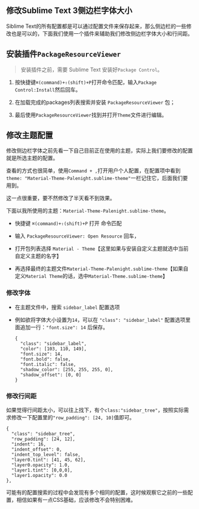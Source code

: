 ## 修改Sublime Text 3侧边栏字体大小

Siblime Text的所有配置都是可以通过配置文件来保存起来，那么侧边栏的一些修改也是可以的，下面我们使用一个插件来辅助我们修改侧边栏字体大小和行间距。


## 安装插件`PackageResourceViewer`

> 安装插件之前，需要 Sublime Text 安装好`Package Control`。

1. 按快捷键`⌘(command)+⇧(shift)+P`打开命令匹配，输入`Package Control:Install`然后回车。

2. 在加载完成的packages列表搜索并安装 `PackageResourceViewer` 包；

3. 最后使用`PackageResourceViewer`找到并打开`Theme`文件进行编辑。

## 修改主题配置

修改侧边栏字体之前先看一下自己目前正在使用的主题，实际上我们要修改的配置就是所选主题的配置。

查看的方式也很简单，使用`Command + ,`打开用户个人配置，在配置项中看到`theme: "Material-Theme-Palenight.sublime-theme"`一栏记住它，后面我们要用到。

这一点很重要，要不然修改了半天看不到效果。

下面以我所使用的主题：`Material-Theme-Palenight.sublime-theme`。

* 快捷键 `⌘(command)+⇧(shift)+P` 打开 命令匹配
* 输入 `PackageResourceViewer: Open Resource` 回车，

* 打开包列表选择 `Material - Theme`【这里如果与安装自定义主题就选中当前自定义主题的名字】

* 再选择最终的主题文件`Material-Theme-Palenight.sublime-theme`【如果自定义`Material Theme`的话，选中`Material-Theme.sublime-theme`】


### 修改字体

* 在主题文件中，搜索 `sidebar_label` 配置选项


* 例如欲将字体大小设置为`14`，可以在 `"class": "sidebar_label"` 配置选项里面追加一行：`"font.size": 14` 后保存。
    ```
    {
      "class": "sidebar_label",
      "color": [103, 110, 149],
      "font.size": 14,
      "font.bold": false,
      "font.italic": false,
      "shadow_color": [255, 255, 255, 0],
      "shadow_offset": [0, 0]
    }
    ```

### 修改行间距

如果觉得行间距太小，可以往上找下，有个`class:"sidebar_tree"`，按照实际需求修改一下配置里的`"row_padding": [24, 10]`值即可。

```
{
  "class": "sidebar_tree",
  "row_padding": [24, 12],
  "indent": 16,
  "indent_offset": 0,
  "indent_top_level": false,
  "layer0.tint": [41, 45, 62],
  "layer0.opacity": 1.0,
  "layer1.tint": [0,0,0],
  "layer1.opacity": 0.0
},
```


可能有的配置搜索的过程中会发现有多个相同的配置，这时候观察它之前的一些配置，相信如果有一点CSS基础，应该修改不会特别困难。

